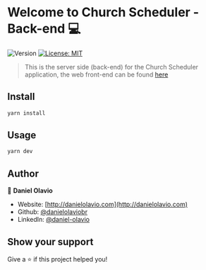 # Welcome to Church Scheduler - Back-end 💻

![Version](https://img.shields.io/badge/version-1.0.0-blue.svg?cacheSeconds=2592000)
[![License: MIT](https://img.shields.io/badge/License-MIT-yellow.svg)](#)

> This is the server side (back-end) for the Church Scheduler application, the web front-end can be found [here](https://github.com/danielolaviobr/church-scheduler-front-end)

## Install

```sh
yarn install
```

## Usage

```sh
yarn dev
```

## Author

👤 **Daniel Olavio**

- Website: [http://danielolavio.com](http://danielolavio.com)
- Github: [@danielolaviobr](https://github.com/danielolaviobr)
- LinkedIn: [@daniel-olavio](https://linkedin.com/in/daniel-olavio)

## Show your support

Give a ⭐️ if this project helped you!

